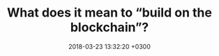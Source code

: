 ---
layout: post
title: What does it mean to “build on the blockchain”?
date: 2018-03-23 13:32:20 +0300
description: When talking to entrepreneurs and developers they often express interest in building their product on “the blockchain” but are unsure about what this entails. The whole space is still fairly early stage but there are several options to consider, each with their own set of trade-offs.
img: # Add image post (optional)
mediumUrl: https://medium.com/@valentinzambelli/what-does-it-mean-to-build-on-the-blockchain-83186a2c0a48
tags: [Blockchain]
---